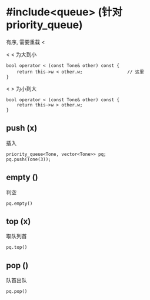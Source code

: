# #include\<queue> (针对priority_queue)
有序, 需要重载 <

< < 为大到小
```
bool operator < (const Tone& other) const {
    return this->w < other.w;                 // 这里
}
```
< > 为小到大
```
bool operator < (const Tone& other) const {
    return this->w > other.w;
}
```

## push (x)
插入
```
priority_queue<Tone, vector<Tone>> pq;
pq.push(Tone(3));
```

## empty ()
判空
```
pq.empty()
```

## top (x)
取队列首
```
pq.top()
```

## pop ()
队首出队
```
pq.pop()
```
